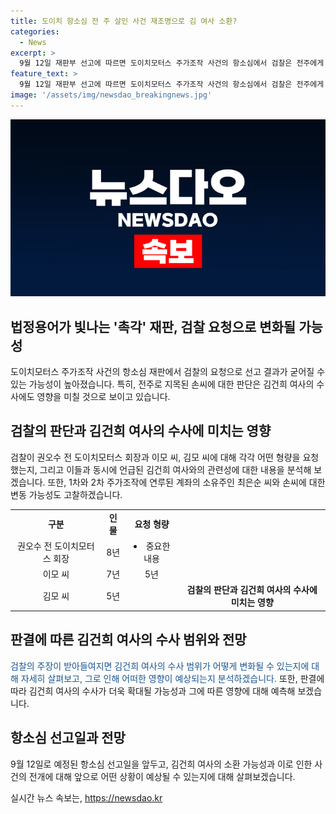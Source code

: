 ```yaml
---
title: 도이치 항소심 전 주 살인 사건 재조명으로 김 여사 소환?
categories:
  - News
excerpt: >
  9월 12일 재판부 선고에 따르면 도이치모터스 주가조작 사건의 항소심에서 검찰은 전주에게 실형을 요청했다. 권오수 전 도이치모터스 회장에게 징역 8년을 요청하며, 주가조작 선수로 지목된 이모 씨와 김모 씨에 대해서도 각각 징역 7년과 5년을 구형했다. 이에 따라 김건희 여사의 수사 범위가 늘어나고, 손씨의 2심 판단은 김 여사 수사의 분수령이 될 전망이다. 이에 대한 항소심 선고는 9월 12일에 이뤄질 것으로 보인다.
feature_text: >
  9월 12일 재판부 선고에 따르면 도이치모터스 주가조작 사건의 항소심에서 검찰은 전주에게 실형을 요청했다. 권오수 전 도이치모터스 회장에게 징역 8년을 요청하며, 주가조작 선수로 지목된 이모 씨와 김모 씨에 대해서도 각각 징역 7년과 5년을 구형했다. 이에 따라 김건희 여사의 수사 범위가 늘어나고, 손씨의 2심 판단은 김 여사 수사의 분수령이 될 전망이다. 이에 대한 항소심 선고는 9월 12일에 이뤄질 것으로 보인다.
image: '/assets/img/newsdao_breakingnews.jpg'
---
```


<p><img src="/assets/img/newsdao_breakingnews.jpg" alt="ranknews 속보" /></p>

<h2 data-ke-size="size26">법정용어가 빛나는 '촉각' 재판, 검찰 요청으로 변화될 가능성</h2>

<p data-ke-size="size16">도이치모터스 주가조작 사건의 항소심 재판에서 검찰의 요청으로 선고 결과가 굳어질 수 있는 가능성이 높아졌습니다. 특히, 전주로 지목된 손씨에 대한 판단은 김건희 여사의 수사에도 영향을 미칠 것으로 보이고 있습니다.</p>

<h2 data-ke-size="size26">검찰의 판단과 김건희 여사의 수사에 미치는 영향</h2>

<p data-ke-size="size16">검찰이 권오수 전 도이치모터스 회장과 이모 씨, 김모 씨에 대해 각각 어떤 형량을 요청했는지, 그리고 이들과 동시에 언급된 김건희 여사와의 관련성에 대한 내용을 분석해 보겠습니다. 또한, 1차와 2차 주가조작에 연루된 계좌의 소유주인 최은순 씨와 손씨에 대한 변동 가능성도 고찰하겠습니다.</p>

<table>
    <tr>
        <td style="text-align: center; height: 17px;"><b>구분</b></td>
        <td style="text-align: center; height: 17px;"><b>인물</b></td>
        <td style="text-align: center; height: 17px;"><b>요청 형량</b></td>
    </tr>
    <tr>
        <td style="text-align: center; height: 17px;">권오수 전 도이치모터스 회장</td>
        <td style="text-align: center; height: 17px;">8년</td>
        <td style="text-align: center; height: 17px;"><li>중요한 내용</li></td>
    </tr>
    <tr>
        <td style="text-align: center; height: 17px;">이모 씨</td>
        <td style="text-align: center; height: 17px;">7년</td>
        <td style="text-align: center; height: 17px;">5년</td>
    </tr>
    <tr>
        <td style="text-align: center; height: 17px;">김모 씨</td>
        <td style="text-align: center; height: 17px;">5년</td>
        <td style="text-align: center; height: 17px;"><td style="text-align: center; height: 17px;"><b>검찰의 판단과 김건희 여사의 수사에 미치는 영향</b></td></td>
    </tr>
</table>

<h2 data-ke-size="size26">판결에 따른 김건희 여사의 수사 범위와 전망</h2>

<p data-ke-size="size16"><span style="color: #1a5490;">검찰의 주장이 받아들여지면 김건희 여사의 수사 범위가 어떻게 변화될 수 있는지에 대해 자세히 살펴보고, 그로 인해 어떠한 영향이 예상되는지 분석하겠습니다. </span>또한, 판결에 따라 김건희 여사의 수사가 더욱 확대될 가능성과 그에 따른 영향에 대해 예측해 보겠습니다.</p>

<h2 data-ke-size="size26">항소심 선고일과 전망</h2>

<p data-ke-size="size16">9월 12일로 예정된 항소심 선고일을 앞두고, 김건희 여사의 소환 가능성과 이로 인한 사건의 전개에 대해 앞으로 어떤 상황이 예상될 수 있는지에 대해 살펴보겠습니다.</p>
실시간 뉴스 속보는, <a href="https://newsdao.kr" rel="dofollow">https://newsdao.kr</a>


